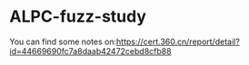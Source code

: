 # ALPC-fuzz-study

You can find some notes on:https://cert.360.cn/report/detail?id=44669690fc7a8daab42472cebd8cfb88
